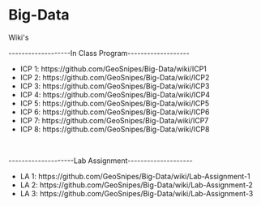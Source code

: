 # Big-Data
<div> 
  <p>Wiki's</p>

  <div>
    <p>-------------------In Class Program-------------------</p>
    <ul>
      <li>ICP 1: https://github.com/GeoSnipes/Big-Data/wiki/ICP1</li>
      <li>ICP 2: https://github.com/GeoSnipes/Big-Data/wiki/ICP2</li>
      <li>ICP 3: https://github.com/GeoSnipes/Big-Data/wiki/ICP3</li>
      <li>ICP 4: https://github.com/GeoSnipes/Big-Data/wiki/ICP4</li>
      <li>ICP 5: https://github.com/GeoSnipes/Big-Data/wiki/ICP5</li>
      <li>ICP 6: https://github.com/GeoSnipes/Big-Data/wiki/ICP6</li>
      <li>ICP 7: https://github.com/GeoSnipes/Big-Data/wiki/ICP7</li>
      <li>ICP 8: https://github.com/GeoSnipes/Big-Data/wiki/ICP8</li>
    </ul>
  </div>
  <br>
  <div>
    <p>--------------------Lab Assignment--------------------</p>
    <ul>
      <li> LA 1: https://github.com/GeoSnipes/Big-Data/wiki/Lab-Assignment-1</li>
      <li> LA 2: https://github.com/GeoSnipes/Big-Data/wiki/Lab-Assignment-2</li>
      <li> LA 3: https://github.com/GeoSnipes/Big-Data/wiki/Lab-Assignment-3</li>
    </ul>
  </div
</div>

